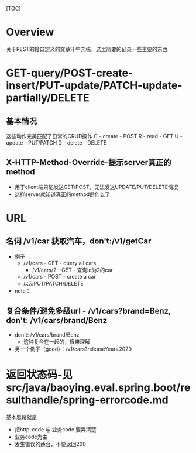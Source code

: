 [TOC]
# Overview
关于REST的接口定义的文章汗牛充栋，这里简要的记录一些主要的东西

# GET-query/POST-create-insert/PUT-update/PATCH-update-partially/DELETE
## 基本情况
这些动作完美匹配了日常的CRUD操作
C - create - POST
R - read - GET
U - update - PUT/PATCH
D - delete - DELETE
## X-HTTP-Method-Override-提示server真正的method
- 用于client端只能发送GET/POST，无法发送UPDATE/PUT/DELETE情况
- 这样server就知道真正的method是什么了

# URL

## 名词  /v1/car 获取汽车，don't:/v1/getCar
- 例子
  - /v1/cars - GET - query all cars
    - /v1/cars/2 - GET - 查询id为2的car
  - /v1/cars - POST - create a car
  - 以及PUT/PATCH/DELETE
- note： 

## 复合条件/避免多级url - /v1/cars?brand=Benz, don't: /v1/cars/brand/Benz
- don't: /v1/cars/brand/Benz
  - 这种复合在一起的，很难理解
- 另一个例子（good）：/v1/cars?releaseYear=2020

# 返回状态码-见src/java/baoying.eval.spring.boot/resulthandle/spring-errorcode.md
基本思路就是
- 把http-code 与 业务code 要弄清楚
- 业务code为主
- 发生错误的适合，不要返回200  
